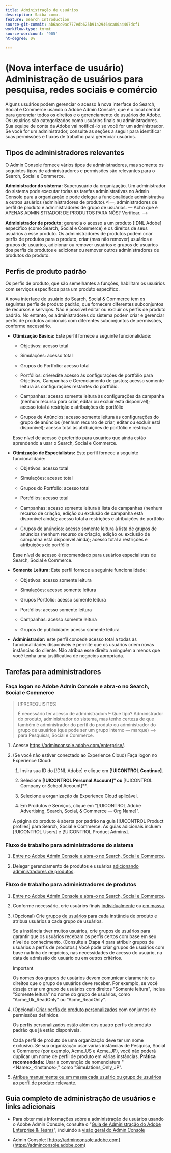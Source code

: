 ```yaml
---
title: Administração de usuários
description: Saiba como.
feature: Search Introduction
source-git-commit: ab6acc0ac777edb625b91a29464ca00a4407dcf1
workflow-type: tm+mt
source-wordcount: '905'
ht-degree: 0%

---
```


# (Nova interface de usuário) Administração de usuários para pesquisa, redes sociais e comércio

Alguns usuários podem gerenciar o acesso à nova interface do Search, Social e Commerce usando o Adobe Admin Console, que é o local central para gerenciar todos os direitos e o gerenciamento de usuários do Adobe. Os usuários são categorizados como usuários finais ou administradores. Sua equipe de conta da Adobe vai notificá-lo se você for um administrador. Se você for um administrador, consulte as seções a seguir para identificar suas permissões e fluxos de trabalho para gerenciar usuários.<!-- How can you see what your user role is, or will your Adobe Account Team tell you? -->

## Tipos de administradores relevantes

O Admin Console fornece vários tipos de administradores, mas somente os seguintes tipos de administradores e permissões são relevantes para o Search, Social e Commerce.

**Administrador do sistema:** Superusuário da organização. Um administrador do sistema pode executar todas as tarefas administrativas no Admin Console para a organização e pode delegar a funcionalidade administrativa a outros usuários (administradores de produto).&lt;!—, administradores de perfil de produto e administradores de grupo de usuários.  — Acho que é APENAS ADMINISTRADOR DE PRODUTOS PARA NÓS?  Verificar. —>

**Administrador de produto:** gerencia o acesso a um produto [!DNL Adobe] específico (como Search, Social e Commerce) e os direitos de seus usuários a esse produto. Os administradores de produtos podem criar perfis de produtos para o produto, criar (mas não remover) usuários e grupos de usuários, adicionar ou remover usuários e grupos de usuários dos perfis de produtos e adicionar ou remover outros administradores de produtos do produto.

<!--
**Product profile admin:** Manages assigned product profiles for individual products. A product profile admin can add (but not remove) users and user groups to the organization; add or remove users and user groups from product profiles; and assign or revoke permissions from product profiles. [I don't think this is applicable: and manage the product roles for product profiles.]

**User group admin:** Manages assigned user groups and their access rights. A user group admin can add or remove users from groups and add or remove user group admins from groups.
-->

## Perfis de produto padrão

Os perfis de produto, que são semelhantes a funções, habilitam os usuários com serviços específicos para um produto específico.

A nova interface de usuário do Search, Social &amp; Commerce tem os seguintes perfis de produto padrão, que fornecem diferentes subconjuntos de recursos e serviços. Não é possível editar ou excluir os perfis de produto padrão. No entanto, os administradores do sistema podem criar e gerenciar perfis de produtos adicionais com diferentes subconjuntos de permissões, conforme necessário.

* **Otimização Básica:** Este perfil fornece a seguinte funcionalidade:

   * Objetivos: acesso total

   * Simulações: acesso total

   * Grupos do Portfolio: acesso total

   * Portfólios: crie/edite acesso às configurações de portfólio para Objetivos, Campanhas e Gerenciamento de gastos; acesso somente leitura às configurações restantes do portfólio.

   * Campanhas: acesso somente leitura às configurações da campanha (nenhum recurso para criar, editar ou excluir está disponível); acesso total à restrição e atribuições do portfólio<!-- Is that the correct wording? -->

   * Grupos de Anúncios: acesso somente leitura às configurações do grupo de anúncios (nenhum recurso de criar, editar ou excluir está disponível); acesso total às atribuições de portfólio e restrição<!-- Is that the correct wording? -->

  Esse nível de acesso é preferido para usuários que ainda estão aprendendo a usar o Search, Social e Commerce.

* **Otimização de Especialistas:** Este perfil fornece a seguinte funcionalidade:

   * Objetivos: acesso total

   * Simulações: acesso total

   * Grupos do Portfolio: acesso total

   * Portfólios: acesso total

   * Campanhas: acesso somente leitura à lista de campanhas (nenhum recurso de criação, edição ou exclusão de campanha está disponível ainda); acesso total a restrições e atribuições de portfólio<!-- Is that the correct wording? -->

   * Grupos de anúncios: acesso somente leitura à lista de grupos de anúncios (nenhum recurso de criação, edição ou exclusão de campanha está disponível ainda); acesso total a restrições e atribuições de portfólio<!-- Is that the correct wording? -->

  Esse nível de acesso é recomendado para usuários especialistas de Search, Social e Commerce.

* **Somente Leitura:** Este perfil fornece a seguinte funcionalidade:

   * Objetivos: acesso somente leitura

   * Simulações: acesso somente leitura

   * Grupos Portfolio: acesso somente leitura

   * Portfólios: acesso somente leitura

   * Campanhas: acesso somente leitura

   * Grupos de publicidade: acesso somente leitura

* **Administrador:** este perfil concede acesso total a todas as funcionalidades disponíveis e permite que os usuários criem novas instâncias do cliente. Não atribua esse direito a ninguém a menos que você tenha uma justificativa de negócios apropriada.

<!-- Do I need to include this? If so, adjust wording as needed

## Product-specific instances

 -->

## Tarefas para administradores

### Faça logon no Adobe Admin Console e abra-o no Search, Social e Commerce

>[!PREREQUISITES]
>
>É necessário ter acesso de administrador&lt;!- Que tipo? Administrador do produto, administrador do sistema, mas tenho certeza de que também é administrador do perfil do produto ou administrador do grupo de usuários (que pode ser um grupo interno — marque) —> para Pesquisar, Social e Commerce.

1. Acesse https://adminconsole.adobe.com/enterprise/.

1. (Se você não estiver conectado ao Experience Cloud) Faça logon no Experience Cloud:

   1. Insira sua ID do [!DNL Adobe] e clique em **[!UICONTROL Continue]**.

   1. Selecione **[!UICONTROL Personal Account]&quot; ou &#x200B;** [!UICONTROL Company or School Account]**.<!-- Will it necessarily be "Company or School Account?" -->

   1. Selecione a organização da Experience Cloud aplicável.

   1. Em Produtos e Serviços, clique em &quot;[!UICONTROL Adobe Advertising, Search, Social, & Commerce — Org Name]&quot;.

   A página do produto é aberta por padrão na guia [!UICONTROL Product profiles] para Search, Social e Commerce. As guias adicionais incluem [!UICONTROL Users] e [!UICONTROL Product Admins].

### Fluxo de trabalho para administradores do sistema

1. [Entre no Adobe Admin Console e abra-o no Search, Social e Commerce](#open-admin-console).

1. Delegar gerenciamento de produtos e usuários [adicionando administradores de produtos](https://helpx.adobe.com/br/enterprise/using/admin-roles.html#enterprise).

<!-- what else? -->

### Fluxo de trabalho para administradores de produtos

1. [Entre no Adobe Admin Console e abra-o no Search, Social e Commerce](#open-admin-console).

1. Conforme necessário, crie usuários finais [individualmente](https://helpx.adobe.com/br/enterprise/using/manage-users-individually.html) ou [em massa](https://helpx.adobe.com/br/enterprise/using/bulk-upload-users.html).

1. (Opcional) Crie [grupos de usuários](https://helpx.adobe.com/br/enterprise/using/user-groups.html) para cada instância de produto e atribua usuários a cada grupo de usuários.

   Se a instância tiver muitos usuários, crie grupos de usuários para garantir que os usuários recebam os perfis certos com base em seu nível de conhecimento. (Consulte a Etapa 4 para atribuir grupos de usuários a perfis de produtos.) Você pode criar grupos de usuários com base na linha de negócios, nas necessidades de acesso do usuário, na data de admissão do usuário ou em outros critérios.

   >[!IMPORTANT]
   >
   >Os nomes dos grupos de usuários devem comunicar claramente os direitos que o grupo de usuários deve receber. Por exemplo, se você deseja criar um grupo de usuários com direitos &quot;Somente leitura&quot;, inclua &quot;Somente leitura&quot; no nome do grupo de usuários, como &quot;Acme_Uk_ReadOnly&quot; ou &quot;Acme_ReadOnly&quot;.

1. (Opcional) [Criar perfis de produto personalizados](https://helpx.adobe.com/br/enterprise/using/manage-product-profiles.html) com conjuntos de permissões definidos.

   Os perfis personalizados estão além dos quatro perfis de produto padrão que já estão disponíveis.

   Cada perfil de produto de uma organização deve ter um nome exclusivo. Se sua organização usar várias instâncias de Pesquisa, Social e Commerce (por exemplo, Acme_US e Acme_JP), você não poderá duplicar um nome de perfil de produto em várias instâncias. **Prática recomendada:** Usar a convenção de nomenclatura &quot;&lt;Name>_&lt;Instance>,&quot; como &quot;Simulations_Only_JP&quot;.

1. [Atribua manualmente ou em massa cada usuário ou grupo de usuários ao perfil de produto relevante](https://helpx.adobe.com/br/enterprise/using/manage-product-profiles.html).

## Guia completo de administração de usuários e links adicionais

* Para obter mais informações sobre a administração de usuários usando o Adobe Admin Console, consulte o &quot;[Guia de Administração do Adobe Enterprise &amp; Teams](https://helpx.adobe.com/br/enterprise/admin-guide.html)&quot;, incluindo a [visão geral do Admin Console](https://helpx.adobe.com/br/enterprise/using/admin-console.html)

* Admin Console: [https://adminconsole.adobe.com](https://adminconsole.adobe.com)
